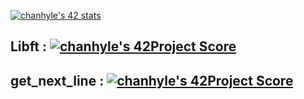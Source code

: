 [![chanhyle's 42 stats](https://badge42.herokuapp.com/api/stats/chanhyle)](https://github.com/JaeSeoKim/badge42)

## Libft : [![chanhyle's 42Project Score](https://badge42.herokuapp.com/api/project/chanhyle/Libft)](https://github.com/JaeSeoKim/badge42)

## get_next_line : [![chanhyle's 42Project Score](https://badge42.herokuapp.com/api/project/chanhyle/get_next_line)](https://github.com/JaeSeoKim/badge42)
